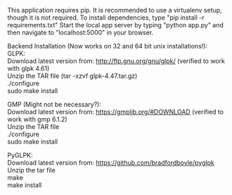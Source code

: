 This application requires pip. It is recommended to use a virtualenv setup, though it is not required.
To install dependencies, type "pip install -r requirements.txt"
Start the local app server by typing "python app.py" and then navigate to "localhost:5000" in your browser.

Backend Installation (Now works on 32 and 64 bit unix installations!):  
  GLPK:  
    Download latest version from: http://ftp.gnu.org/gnu/glpk/ (verified to work with glpk 4.61)  
    Unzip the TAR file (tar -xzvf glpk-4.47.tar.gz)  
    ./configure  
    sudo make install  
    
  GMP (Might not be necessary?):  
    Download latest version from: https://gmplib.org/#DOWNLOAD (verified to work with gmp 6.1.2)  
    Unzip the TAR file  
    ./configure  
    sudo make install  
    
  PyGLPK:  
    Download latest version from: https://github.com/bradfordboyle/pyglpk  
    Unzip the tar file  
    make  
    make install
